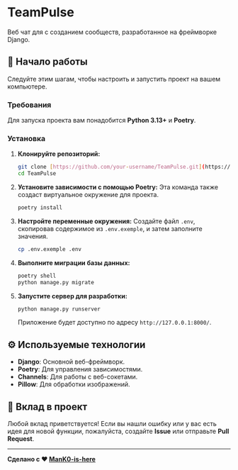# TeamPulse

Веб чат для с созданием сообществ, разработанное на фреймворке Django.

## 🚀 Начало работы

Следуйте этим шагам, чтобы настроить и запустить проект на вашем компьютере.

### Требования

Для запуска проекта вам понадобится **Python 3.13+** и **Poetry**.

### Установка

1.  **Клонируйте репозиторий:**
    ```bash
    git clone [https://github.com/your-username/TeamPulse.git](https://github.com/your-username/TeamPulse.git)
    cd TeamPulse
    ```

2.  **Установите зависимости с помощью Poetry:**
    Эта команда также создаст виртуальное окружение для проекта.
    ```bash
    poetry install
    ```

3.  **Настройте переменные окружения:**
    Создайте файл `.env`, скопировав содержимое из `.env.exemple`, и затем заполните значения.
    ```bash
    cp .env.exemple .env
    ```

4.  **Выполните миграции базы данных:**
    ```bash
    poetry shell
    python manage.py migrate
    ```

5.  **Запустите сервер для разработки:**
    ```bash
    python manage.py runserver
    ```
    Приложение будет доступно по адресу `http://127.0.0.1:8000/`.

## ⚙️ Используемые технологии

* **Django**: Основной веб-фреймворк.
* **Poetry**: Для управления зависимостями.
* **Channels**: Для работы с веб-сокетами.
* **Pillow**: Для обработки изображений.

## 🤝 Вклад в проект

Любой вклад приветствуется! Если вы нашли ошибку или у вас есть идея для новой функции, пожалуйста, создайте **Issue** или отправьте **Pull Request**.

---
**Сделано с ❤️ [ManK0-is-here](https://github.com/ManK0-is-here)**
